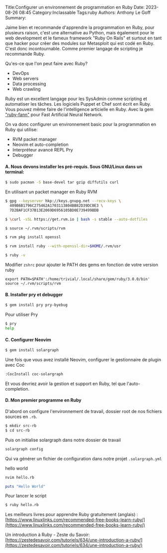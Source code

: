 Title:Configurer un environnement de programmation en Ruby
Date: 2023-08-26 08:45
Category:Inclassable
Tags:ruby
Authors: Anthony Le Goff
Summary:

Jaime bien et recommande d'apprendre la programmation en Ruby, pour plusieurs raison, c'est une alternative au Python, mais également pour le web development et le fameux framework "Ruby On Rails" et surtout en tant que hacker pour créer des modules sur Metasploit qui est codé en Ruby. C'est donc incontournable. Comme premier langage de scripting je recommande Ruby.

Qu'es-ce que l'on peut faire avec Ruby?

* DevOps
* Web servers
* Data processing
* Web crawling

Ruby est un excellent langage pour les SysAdmin comme scripting et automatiser les tâches. Les logiciels Puppet et Chef sont écrit en Ruby. Vous pouvez même faire de l'intelligence articielle en Ruby. Avec la gem ["ruby-fann"](https://github.com/libfann/fann) pour Fast Artificial Neural Network.

On va donc configurer un environnement basic pour la programmation en Ruby qui utilise:

* RVM packet manager
* Neovim et auto-completion
* Interpréteur avancé REPL Pry
* Debugger

#### A. Nous devons installer les pré-requis. Sous GNU/Linux dans un terminal:

```bash
$ sudo pacman -S base-devel tar gzip diffutils curl
```

En utilisant un packet manager en Ruby RVM
```bash
$ gpg --keyserver hkp://keys.gnupg.net --recv-keys \
  409B6B1796C275462A1703113804BB82D39DC0E3 \
  7D2BAF1CF37B13E2069D6956105BD0E739499BDB

$ \curl -sSL https://get.rvm.io | bash -s stable --auto-dotfiles

$ source ~/.rvm/scripts/rvm

$ rvm pkg install openssl

$ rvm install ruby --with-openssl-dir=$HOME/.rvm/usr

$ ruby -v
```

Modifier `zshrc` pour ajouter le PATH des gems en fonction de votre version ruby
```
export PATH=$PATH':/home/trivial/.local/share/gem/ruby/3.0.0/bin'
source ~/.rvm/scripts/rvm
```

#### B. Installer pry et debugger

```bash
$ gem install pry pry-byebug
```

Pour utiliser Pry
```bash
$ pry
help
```

#### C. Configurer Neovim

```bash
$ gem install solargraph
```

Une fois que vous avez installé Neovim, configurer le gestionnaire de plugin avec Coc

```txt
:CocInstall coc-solargraph
```

Et vous devriez avoir la gestion et support en Ruby, tel que l'auto-completion.

#### D. Mon premier programme en Ruby

D'abord on configure l'environnement de travail, dossier root de nos fichiers sources en `.rb`.

```bash
$ mkdir src-rb
$ cd src-rb
```

Puis on initialise solargraph dans notre dossier de travail

```bash
solargraph config
```

Qui va générer un fichier de configuration dans notre projet `.solargraph.yml`

hello world
```bash
nvim hello.rb
```

```ruby
puts "Hello World"
```

Pour lancer le script
```bash
$ ruby hello.rb
```

Les meilleurs livres pour apprendre Ruby gratuitement (anglais) : [https://www.linuxlinks.com/recommended-free-books-learn-ruby/](https://www.linuxlinks.com/recommended-free-books-learn-ruby/)

Un introduction à Ruby - Zeste du Savoir: [https://zestedesavoir.com/tutoriels/634/une-introduction-a-ruby/](https://zestedesavoir.com/tutoriels/634/une-introduction-a-ruby/)